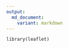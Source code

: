 ```yaml
---
output: 
  md_document:
    variant: markdown
---
```


```{r r_packages, include=FALSE}
library(leaflet)
```
